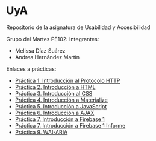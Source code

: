 # UyA
Repositorio de la asignatura de Usabilidad y Accesibilidad

Grupo del Martes PE102:
Integrantes:
- Melissa Díaz Suárez
- Andrea Hernández Martín



Enlaces a prácticas:
- [Práctica 1. Introducción al Protocolo HTTP](https://github.com/Zarlie/UyA/tree/master/Pr%C3%A1ctica%201)
- [Práctica 2. Introducción a HTML](https://github.com/Zarlie/UyA/tree/master/Pr%C3%A1ctica%202)
- [Práctica 3. Introducción al CSS](https://github.com/Zarlie/UyA/tree/master/Pr%C3%A1ctica%203%20-%20CSS)
- [Práctica 4. Introducción a Materialize](https://github.com/Zarlie/UyA/tree/master/Pr%C3%A1ctica%204%20-%20Materialize)
- [Práctica 5. Introducción a JavaScript](https://github.com/Zarlie/UyA/tree/master/Pr%C3%A1ctica%205%20-%20JavaScript)
- [Práctica 6. Introducción a AJAX](https://github.com/Zarlie/UyA/tree/master/Pr%C3%A1ctica%206%20-%20AJAX)
- [Práctica 7. Introducción a Firebase 1](https://github.com/Zarlie/UyA/tree/master/Pr%C3%A1ctica%207%20-%20Introducci%C3%B3n%20a%20Firebase%201)
- [Práctica 7. Introducción a Firebase 1 Informe](https://github.com/Zarlie/UyA/tree/master/Pr%C3%A1ctica%207%20-%20Intro%20Firebase%201%20Informe)
- [Práctica 9. WAI-ARIA](https://github.com/Zarlie/UyA/tree/master/Pr%C3%A1ctica%209%20-%20WAI-)
